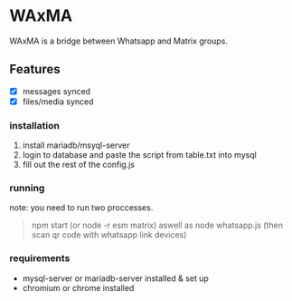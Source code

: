 # WAxMA
WAxMA is a bridge between Whatsapp and Matrix groups.

## Features
- [x] messages synced
- [x] files/media synced

### installation
1. install mariadb/msyql-server
2. login to database and paste the script from table.txt into mysql
3. fill out the rest of the config.js

### running
note: you need to run two proccesses.
> npm start (or node -r esm matrix)
aswell as
> node whatsapp.js
(then scan qr code with whatsapp link devices)

### requirements
- mysql-server or mariadb-server installed & set up
- chromium or chrome installed

